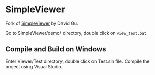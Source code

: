 # SimpleViewer

Fork of [SimpleViewer](https://www3.cs.stonybrook.edu/~gu/tutorial/MeshViewer.html) by David Gu.

Go to SimpleViewer/demo/ directory, double click on `view_test.bat`.

## Compile and Build on Windows

Enter Viewer/Test directory, double click on Test.sln file. Compile the project using Visual Studio.
